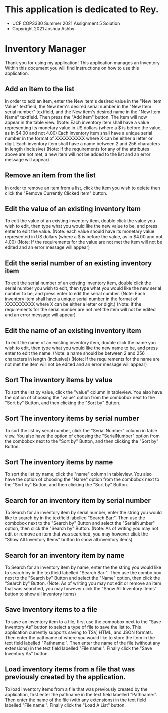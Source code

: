 This application is dedicated to Rey.
=======


*  UCF COP3330 Summer 2021 Assignment 5 Solution
*  Copyright 2021 Joshua Ashby


Inventory Manager
=======
Thank you for using my application!
This application manages an Inventory.
Within this document you will find instructions
on how to use this application.

Add an Item to the list
-----------

In order to add an item, enter the New item's desired value
in the "New Item Value" textfield, the New item's desired serial number
in the "New Item serial number" textfield, and the New item's desired name
in the "New Item Name" textfield. Then press the "Add item" button.
The Item will now appear in the table view.
(Note: Each inventory item shall have a value representing its monetary value in US dollars
(where a $ is before the value, as in $4.00 and not 4.00) Each inventory item shall have a
unique serial number in the format of XXXXXXXXXX where X can be either a letter or digit.
Each inventory item shall have a name between 2 and 256 characters in length (inclusive)
(Note: If the requirements for any of the attributes above are not
met, a new item will not be added to the list and an error message will appear)

Remove an item from the list
-----------
In order to remove an item from a list, click the item you wish to delete
then click the "Remove Currently Clicked Item" button.

Edit the value of an existing inventory item
-----------
To edit the value of an existing inventory item, double click the value
you wish to edit, then type what you would like the new value to be, and press enter to
edit the value.
(Note: each value should have its monetary value represented in US dollars
(where a $ is before the value, as in $4.00 and not 4.00)
(Note: If the requirements for the value are not
met the item will not be edited and an error message will appear)

Edit the serial number of an existing inventory item
-----------
To edit the serial number of an existing inventory item, double click the serial number
you wish to edit, then type what you would like the new serial number to be, and press
enter to edit the serial number.
(Note: Each inventory item shall have a unique serial number in the format of XXXXXXXXXX
where X can be either a letter or digit.)
(Note: If the requirements for the serial number are not
met the item will not be edited and an error message will appear)

Edit the name  of an existing inventory item
-----------
To edit the name of an existing inventory item, double click the name
you wish to edit, then type what you would like the new name to be, and press enter to
edit the name.
(Note: a name should be between 2 and 256 characters in length (inclusive))
(Note: If the requirements for the name are not
met the item will not be edited and an error message will appear)

Sort The inventory items by value
-----------
To sort the list by value, click the "value" column in tableview.
You also have the option of choosing the "value" option from the combobox
next to the "Sort by" Button, and then clicking the "Sort by" Button.

Sort The inventory items by serial number
-----------
To sort the list by serial number, click the "Serial Number" column in table view.
You also have the option of choosing the "SerialNumber" option from the combobox
next to the "Sort by" Button, and then clicking the "Sort by" Button.

Sort The inventory items by name
-----------
To sort the list by name, click the "name" column in tableview.
You also have the option of choosing the "Name" option from the combobox
next to the "Sort by" Button, and then clicking the "Sort by" Button.

Search for an inventory item by serial number
-----------
To Search for an inventory item by serial number, enter the
string you would like to search by in the textfield labelled
"Search Bar:". Then use the combobox next to the "Search by" Button
and select the "SerialNumber" option, then click the "Search by" Button.
(Note: As of writing you may not edit or remove an item that was searched, you may however
click the "Show All Inventory Items" button to show all inventory items)

Search for an inventory item by name
-----------
To Search for an inventory item by name, enter the
the string you would like to search by in the textfield labelled
"Search Bar:". Then use the combo box next to the "Search by" Button
and select the "Name" option, then click the "Search by" Button.
(Note: As of writing you may not edit or remove an item that was searched, you may however
click the "Show All Inventory Items" button to show all inventory items)

Save Inventory items to a file
-----------
To save an inventory item to a file, first use the combobox next to the
"Save Inventory As" button to select a type of file to save the list to.
This application currently supports saving to TSV, HTML, and JSON formats. Then enter the
pathname of where you would like to store the item in the text field labelled
"Pathname:". Then enter the name of the file (without any extensions) in the
text field labelled "File name:". Finally click the "Save Inventory As" button.

Load inventory items from a file that was previously created by the application.
-----------
To load inventory items from a file that was previously created by the application,
first enter the pathname in the text field labelled "Pathname:". Then enter the name of the file (with any extensions) in the text field labelled "File name:". Finally click
the "Load A List" button.

